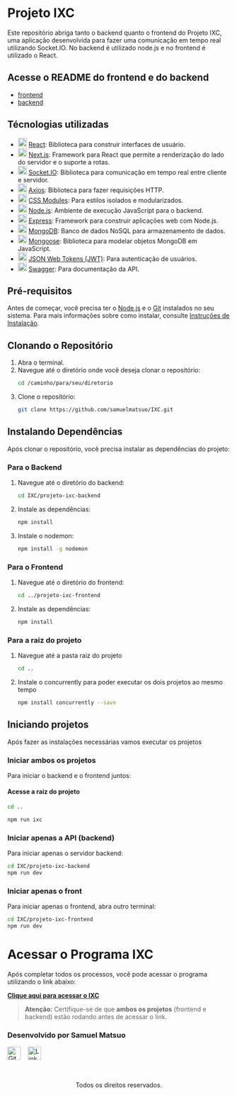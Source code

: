 # Projeto IXC

Este repositório abriga tanto o backend quanto o frontend do Projeto IXC, uma aplicação desenvolvida para fazer uma comunicação em tempo real utilizando Socket.IO. No backend é utilizado node.js e no frontend é utilizado o React. 

## Acesse o README do frontend e do backend
* [frontend](README_frontend.md)
* [backend](README_backend.md)

## Técnologias utilizadas

- <img src="https://upload.wikimedia.org/wikipedia/commons/a/a7/React-icon.svg" alt="React logo" height="20"/> [React](https://pt-br.react.dev/): Biblioteca para construir interfaces de usuário.
- <img src="https://upload.wikimedia.org/wikipedia/commons/8/8e/Nextjs-logo.svg" alt="Next.js logo" height="20"/> [Next.js](https://nextjs.org/docs): Framework para React que permite a renderização do lado do servidor e o suporte a rotas.
- <img src="https://upload.wikimedia.org/wikipedia/commons/9/96/Socket-io.svg" alt="Socket.IO logo" height="20"/> [Socket.IO](https://socket.io/pt-br/docs/v4/): Biblioteca para comunicação em tempo real entre cliente e servidor.
- <img src="https://avatars.githubusercontent.com/u/32372333?s=200&v=4" alt="Axios logo" height="20"/> [Axios](https://axios-http.com/ptbr/docs/intro): Biblioteca para fazer requisições HTTP.
- <img src="https://avatars.githubusercontent.com/u/45769491?s=200&v=4" alt="CSS Modules logo" height="20"/> [CSS Modules](https://github.com/css-modules/css-modules): Para estilos isolados e modularizados.
- <img src="https://upload.wikimedia.org/wikipedia/commons/d/d9/Node.js_logo.svg" alt="Node.js logo" height="20"/> [Node.js](https://nodejs.org/docs/latest/api/): Ambiente de execução JavaScript para o backend.
- <img src="https://upload.wikimedia.org/wikipedia/commons/6/64/Expressjs.png" alt="Express logo" height="20"/> [Express](https://expressjs.com/pt-br/): Framework para construir aplicações web com Node.js.
- <img src="https://1000logos.net/wp-content/uploads/2020/08/MongoDB-Logo.png" alt="MongoDB logo" height="20"/> [MongoDB](https://www.mongodb.com/pt-br/docs/): Banco de dados NoSQL para armazenamento de dados.
- <img src="https://avatars.githubusercontent.com/u/7552965?s=200&v=4" alt="Mongoose logo" height="20"/> [Mongoose](https://mongoosejs.com/docs/documents.html): Biblioteca para modelar objetos MongoDB em JavaScript.
- <img src="https://jwt.io/img/pic_logo.svg" alt="JWT logo" height="20"/> [JSON Web Tokens (JWT)](https://jwt.io/introduction): Para autenticação de usuários.
- <img src="https://upload.wikimedia.org/wikipedia/commons/a/ab/Swagger-logo.png" alt="Swagger logo" height="20"/> [Swagger](https://swagger.io/docs/): Para documentação da API.


## Pré-requisitos

Antes de começar, você precisa ter o [Node.js](https://nodejs.org/) e o [Git](https://git-scm.com/) instalados no seu sistema. Para mais informações sobre como instalar, consulte [Instruções de Instalação](README_links.md).

## Clonando o Repositório

1. Abra o terminal.
2. Navegue até o diretório onde você deseja clonar o repositório:
   ```bash
   cd /caminho/para/seu/diretorio
   ```
3. Clone o repositório:
   ```bash
   git clone https://github.com/samuelmatsuo/IXC.git
   ```

## Instalando Dependências

Após clonar o repositório, você precisa instalar as dependências do projeto:

### Para o Backend

1. Navegue até o diretório do backend:
   ```bash
   cd IXC/projeto-ixc-backend
   ```
2. Instale as dependências:
   ```bash
   npm install
   ```
3. Instale o nodemon:
   ```bash
   npm install -g nodemon
   ```
### Para o Frontend

1. Navegue até o diretório do frontend:
   ```bash
   cd ../projeto-ixc-frontend
   ```
2. Instale as dependências:
   ```bash
   npm install
   ```
### Para a raiz do projeto
1. Navegue até a pasta raiz do projeto
   ```bash
   cd ..
   ```
2. Instale o concurrently para poder executar os dois projetos ao mesmo tempo
   ```bash
   npm install concurrently --save
   ```
## Iniciando projetos

Após fazer as instalações necessárias vamos executar os projetos

### Iniciar ambos os projetos
Para iniciar o backend e o frontend juntos:
#### Acesse a raiz do projeto 
   ```bash
   cd ..
   ```

   ```bash
   npm run ixc
   ```

### Iniciar apenas a API (backend)
Para iniciar apenas o servidor backend:

   ```bash
   cd IXC/projeto-ixc-backend
   npm run dev
   ```

### Iniciar apenas o front
Para iniciar apenas o frontend, abra outro terminal:

   ```bash
   cd IXC/projeto-ixc-frontend
   npm run dev
   ```

# Acessar o Programa IXC

Após completar todos os processos, você pode acessar o programa utilizando o link abaixo:

**[Clique aqui para acessar o IXC](http://localhost:3001/login)**

> **Atenção:** Certifique-se de que **ambos os projetos** (frontend e backend) estão rodando antes de acessar o link.

### Desenvolvido por Samuel Matsuo  
<a href="https://github.com/samuelmatsuo"><img src="https://upload.wikimedia.org/wikipedia/commons/9/91/Octicons-mark-github.svg" alt="GitHub logo" height="30" style="filter: brightness(1);"/></a> 
&nbsp;&nbsp;
<a href="https://www.linkedin.com/in/samuel-matsuo-672810232/"><img src="https://upload.wikimedia.org/wikipedia/commons/c/ca/LinkedIn_logo_initials.png" alt="LinkedIn logo" height="30"/></a>

<br>

<p align="center">Todos os direitos reservados.</p>



